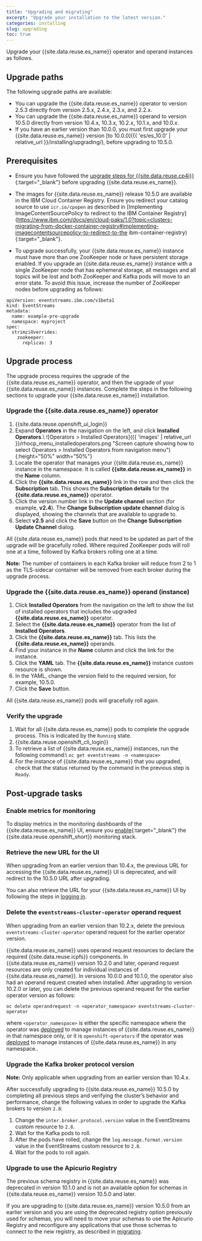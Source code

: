 ```yaml
---
title: "Upgrading and migrating"
excerpt: "Upgrade your installation to the latest version."
categories: installing
slug: upgrading
toc: true
---
```


Upgrade your {{site.data.reuse.es_name}} operator and operand instances as follows.

## Upgrade paths

The following upgrade paths are available:
- You can upgrade the {{site.data.reuse.es_name}} operator to version 2.5.3 directly from version 2.5.x, 2.4.x, 2.3.x, and 2.2.x.
- You can upgrade the {{site.data.reuse.es_name}} operand to version 10.5.0 directly from version 10.4.x, 10.3.x, 10.2.x, 10.1.x, and 10.0.x.
- If you have an earlier version than 10.0.0, you must first upgrade your {{site.data.reuse.es_name}} version [to 10.0.0]({{ 'es/es_10.0' | relative_url }}/installing/upgrading/), before upgrading to 10.5.0.

## Prerequisites

- Ensure you have followed the [upgrade steps for {{site.data.reuse.cp4i}}](https://www.ibm.com/docs/en/cloud-paks/cp-integration/2021.4?topic=upgrading){:target="_blank"} before upgrading {{site.data.reuse.es_name}}.
- The images for {{site.data.reuse.es_name}} release 10.5.0 are available in the IBM Cloud Container Registry. Ensure you redirect your catalog source to use `icr.io/cpopen` as described in [Implementing ImageContentSourcePolicy to redirect to the IBM Container Registry](https://www.ibm.com/docs/en/cloud-paks/1.0?topic=clusters-migrating-from-docker-container-registry#implementing-imagecontentsourcepolicy-to-redirect-to-the ibm-container-registry){:target="_blank"}.


- To upgrade successfully, your {{site.data.reuse.es_name}} instance must have more than one ZooKeeper node or have persistent storage enabled. If you upgrade an {{site.data.reuse.es_name}} instance with a single ZooKeeper node that has ephemeral storage, all messages and all topics will be lost and both ZooKeeper and Kafka pods will move to an error state. To avoid this issue, increase the number of ZooKeeper nodes before upgrading as follows:

```
apiVersion: eventstreams.ibm.com/v1beta1
kind: EventStreams
metadata:
  name: example-pre-upgrade
  namespace: myproject
spec:
  strimziOverrides:
    zookeeper:
      replicas: 3
```

## Upgrade process

The upgrade process requires the upgrade of the {{site.data.reuse.es_name}} operator, and then the upgrade of your {{site.data.reuse.es_name}} instances. Complete the steps in the following sections to upgrade your {{site.data.reuse.es_name}} installation.

### Upgrade the {{site.data.reuse.es_name}} operator

1. {{site.data.reuse.openshift_ui_login}}
2. Expand **Operators** in the navigation on the left, and click **Installed Operators**.\\
   ![Operators > Installed Operators]({{ 'images' | relative_url }}/rhocp_menu_installedoperators.png "Screen capture showing how to select Operators > Installed Operators from navigation menu"){:height="50%" width="50%"}
3. Locate the operator that manages your {{site.data.reuse.es_name}} instance in the namespace. It is called **{{site.data.reuse.es_name}}** in the **Name** column.
4. Click the **{{site.data.reuse.es_name}}** link in the row and then click the **Subscription** tab. This shows the **Subscription details** for the **{{site.data.reuse.es_name}}** operator.
5. Click the version number link in the **Update channel** section (for example, **v2.4**). The **Change Subscription update channel** dialog is displayed, showing the channels that are available to upgrade to.
6. Select **v2.5** and click the **Save** button on the **Change Subscription Update Channel** dialog.

All {{site.data.reuse.es_name}} pods that need to be updated as part of the upgrade will be gracefully rolled. Where required ZooKeeper pods will roll one at a time, followed by Kafka brokers rolling one at a time.

**Note:** The number of containers in each Kafka broker will reduce from 2 to 1 as the TLS-sidecar container will be removed from each broker during the upgrade process.

### Upgrade the {{site.data.reuse.es_name}} operand (instance)

1. Click **Installed Operators** from the navigation on the left to show the list of installed operators that includes the upgraded **{{site.data.reuse.es_name}}** operator.
2. Select the **{{site.data.reuse.es_name}}** operator from the list of **Installed Operators**.
3. Click the **{{site.data.reuse.es_name}}** tab. This lists the **{{site.data.reuse.es_name}}** operands.
4. Find your instance in the **Name** column and click the link for the instance.
5. Click the **YAML** tab. The **{{site.data.reuse.es_name}}** instance custom resource is shown.
6. In the YAML, change the version field to the required version, for example, 10.5.0.
7. Click the **Save** button.

All {{site.data.reuse.es_name}} pods will gracefully roll again.

### Verify the upgrade

1. Wait for all {{site.data.reuse.es_name}} pods to complete the upgrade process. This is indicated by the `Running` state.
2. {{site.data.reuse.openshift_cli_login}}
3. To retrieve a list of {{site.data.reuse.es_name}} instances, run the following command:\\
   `oc get eventstreams -n <namespace>`
4. For the instance of {{site.data.reuse.es_name}} that you upgraded, check that the status returned by the command in the previous step is `Ready`.

## Post-upgrade tasks

### Enable metrics for monitoring

To display metrics in the monitoring dashboards of the {{site.data.reuse.es_name}} UI, ensure you [enable](https://www.ibm.com/docs/en/cloud-paks/cp-integration/2021.4?topic=administration-enabling-openshift-container-platform-monitoring){:target="_blank"} the {{site.data.reuse.openshift_short}} monitoring stack.

### Retrieve the new URL for the UI

When upgrading from an earlier version than 10.4.x, the previous URL for accessing the {{site.data.reuse.es_name}} UI is deprecated, and will redirect to the 10.5.0 URL after upgrading.

You can also retrieve the URL for your {{site.data.reuse.es_name}} UI by following the steps in [logging in](../../getting-started/logging-in/).

### Delete the `eventstreams-cluster-operator` operand request

When upgrading from an earlier version than 10.2.x, delete the previous `eventstreams-cluster-operator` operand request for the earlier operator version.

{{site.data.reuse.es_name}} uses operand request resources to declare the required {{site.data.reuse.icpfs}} components. In {{site.data.reuse.es_name}} version 10.2.0 and later, operand request resources are only created for individual instances of {{site.data.reuse.es_name}}. In versions 10.0.0 and 10.1.0, the operator also had an operand request created when installed. After upgrading to version 10.2.0 or later, you can delete the previous operand request for the earlier operator version as follows:

```
oc delete operandrequest -n <operator_namespace> eventstreams-cluster-operator
```

where `<operator_namespace>` is either the specific namespace where the operator was [deployed](../installing/#install-the-event-streams-operator) to manage instances of {{site.data.reuse.es_name}} in that namespace only, or it is `openshift-operators` if the operator was [deployed](../installing/#install-the-event-streams-operator) to manage instances of {{site.data.reuse.es_name}} in any namespace..

### Upgrade the Kafka broker protocol version

**Note:** Only applicable when upgrading from an earlier version than 10.4.x.

After successfully upgrading to {{site.data.reuse.es_name}} 10.5.0 by completing all previous steps and verifying the cluster’s behavior and performance, change the following values in order to upgrade the Kafka brokers to version `2.8`:

1. Change the `inter.broker.protocol.version` value in the EventStreams custom resource to `2.8`.
1. Wait for the Kafka pods to roll.
1. After the pods have rolled, change the `log.message.format.version` value in the EventStreams custom resource to `2.8`.
1. Wait for the pods to roll again.

### Upgrade to use the Apicurio Registry

The previous schema registry in {{site.data.reuse.es_name}} was deprecated in version 10.1.0 and is not an available option for schemas in {{site.data.reuse.es_name}} version 10.5.0 and later.

If you are upgrading to {{site.data.reuse.es_name}} version 10.5.0 from an earlier version and you are using the deprecated registry option previously used for schemas, you will need to move your schemas to use the Apicurio Registry and reconfigure any applications that use those schemas to connect to the new registry, as described in [migrating](../migrating-to-apicurio/).
